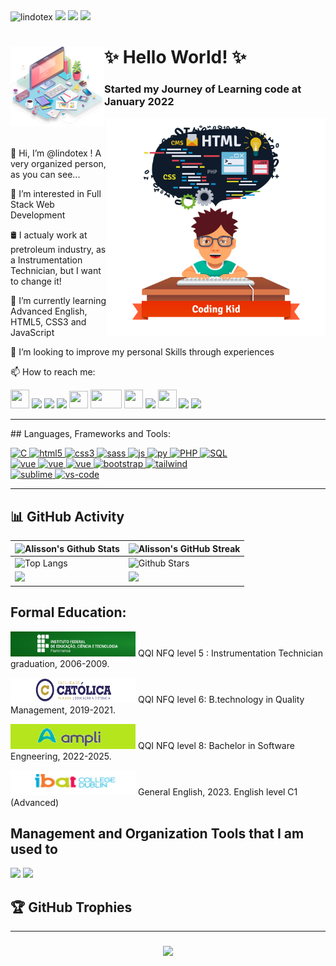 <div>
  <a align="left"><img src="https://komarev.com/ghpvc/?username=lindotex&label=Profile%20views&color=0e75b6&style=flat" alt="lindotex"/></a>
  <a href="http://monip.org/"><img src="https://img.shields.io/website-up-down-green-red/http/monip.org.svg"></a>
  <a href="https://img.shields.io/github/watchers/lindotex/lindotex?style=social"><img src="https://img.shields.io/github/watchers/lindotex/lindotex?style=social"></a>
  <a href="https://img.shields.io/github/followers/lindotex?style=social"><img src="https://img.shields.io/github/followers/lindotex?style=social"></a>  
  
  
</div>

<div>
<img src="./kindpng.png" min-width="300px" max-width="300px" width="150px" align="left" alt="Computador iuriCode">
<h1><strong> ✨ Hello World! ✨ </strong></h1>
<h3><strong> Started my Journey of Learning code at January 2022 </strong></h3>
</div>
<img src="./pngwing.png" min-width="20px" max-width="400px" width="350px" align="right" alt="Computador iuriCode">
<br>
<br>
<p> 👋 Hi, I’m @lindotex ! A very organized person, as you can see...</p>
<p> 👀 I’m interested in Full Stack Web Development</p>
<p> 🛢️ I actualy work at pretroleum industry, as a Instrumentation Technician, but I want to change it!</p>
<p> 🌱 I’m currently learning Advanced English, HTML5, CSS3 and JavaScript</p>
<p> 💞️ I’m looking to improve my personal Skills through experiences</p>
<p> 📫 How to reach me:</p>
  <a href=mailto:lindoten@gmail.com><img src="https://www.google.com/images/branding/product/1x/gsa_android_144dp.png" width="30" height="30"></a>
  <a href="https://www.linkedin.com/in/alissonlindote/"><img src="https://static-exp1.licdn.com/sc/h/3loy7tajf3n0cho89wgg0fjre"></a>
  <a href="https://twitter.com/alisson_lindote"><img src="https://abs.twimg.com/favicons/twitter.2.ico"></a>
  <a href="https://wa.me/qr/OEK6SCTY2VBQJ1"><img src="https://web.whatsapp.com/img/favicon_94e99ab189284094867d2e1220e42e9f.png"></a>
  <a href="https://discord.gg/etuUZHAn5w"><img src="https://discord.com/assets/847541504914fd33810e70a0ea73177e.ico" width="30" height="28"></a>
  <a href="https://www.twitch.tv/lindotex"><img src="https://static-cdn.jtvnw.net/ttv-static-metadata/twitch_logo3.jpg" width="50" height="30"></a>
  <a href="https://steamcommunity.com/id/Lindote/"><img src="https://steamcommunity.com/favicon.ico" width="30" height="30"></a>
  <a href="https://www.udemy.com/user/alisson-lindote-novais/"><img src="https://www.udemy.com/staticx/udemy/images/v8/favicon-32x32.png"></a>
  <a href="https://www.freecodecamp.org/learn/"><img src="https://www.freecodecamp.org/icons/icon-48x48.png" width="30" height="30"></a>
  <a href="https://dev.to/lindotex"><img src="https://res.cloudinary.com/practicaldev/image/fetch/s--E8ak4Hr1--/c_limit,f_auto,fl_progressive,q_auto,w_32/https://dev-to.s3.us-east-2.amazonaws.com/favicon.ico" widht="40" height="40"></a>
  <a href="https://stackoverflow.com/users/19225945/lindoten"><img src="https://cdn.sstatic.net/Sites/stackoverflow/Img/favicon.ico" widht="30" height="30"></a>

<br>
<hr>
## Languages, Frameworks and Tools:
<p align="left"> 
  </a>
  <a href="https://www.cplusplus.com/reference/clibrary/" target="_blank"> 
    <img src="https://img.shields.io/badge/Language-C%20-blue" alt="C"/> 
  </a>
    <a href="https://www.w3.org/html/" target="_blank"> 
    <img src="https://img.shields.io/badge/Language-HTML-orange" alt="html5"/> 
  </a> 
  <a href="https://www.w3schools.com/css/" target="_blank"> 
    <img src="https://img.shields.io/badge/Language-CSS-blue" alt="css3"/> 
  </a>
  <a href="https://sass-lang.com" target="_blank"> 
    <img src="https://img.shields.io/badge/Language-Sass-ff69b4" alt="sass"/> 
  </a>
  <a href="https://www.w3schools.com/js/default.asp" target="_blank"> 
    <img src="https://img.shields.io/badge/Language-JS-yellow" alt="js"/> 
  </a>
  <a href="https://docs.python.org/3" target="_blank"> 
    <img src="https://img.shields.io/badge/Language-Python-blue" alt="py"/> 
  </a>
    <a href="https://icons.getbootstrap.com/" target="blank">
     <img src="https://img.shields.io/badge/Language-PHP-blueviolet" alt="PHP"/>
  </a>
   <a href="https://www.sublimetext.com/" target="_blank"> 
    <img src="https://img.shields.io/badge/Language-SQL%20-lightgrey" alt="SQL"/> 
  </a> 
  <br>
  </a>
      <a href="https://nodejs.org/en/" target="_blank"> 
    <img src="https://img.shields.io/badge/Framework-Nodejs-success" alt="vue"/> 
  </a>
    <a href="https://vuejs.org/" target="_blank"> 
    <img src="https://img.shields.io/badge/Framework-Vue%20js-success" alt="vue"/> 
  </a>
      <a href="https://pt-br.reactjs.org/" target="_blank"> 
    <img src="https://img.shields.io/badge/Framework-React%20js-informational" alt="vue"/> 
  </a>
  <a href="https://icons.getbootstrap.com/" target="blank">
     <img src="https://img.shields.io/badge/Framework-Bootstrap-blueviolet" alt="bootstrap"/>
  </a>
  <a href="https://tailwindcss.com/" target="blank">
     <img src="https://img.shields.io/badge/Framework-Tailwind-blue" alt="tailwind"/>
  </a>
  <br>
  <a href="https://www.sublimetext.com/" target="_blank"> 
    <img src="https://img.shields.io/badge/Tool-Sublime%20-lightgrey" alt="sublime"/> 
  </a> 
  <a href="https://code.visualstudio.com" target="_blank"> 
    <img src="https://img.shields.io/badge/Tool-VS%20Code-blueviolet" alt="vs-code"/>
  </a>
</p>

<hr>

## 📊 GitHub Activity


| ![Alisson's Github Stats](https://github-readme-stats.vercel.app/api?username=lindotex&show_icons=true&theme=tokyonight) | ![Alisson's GitHub Streak](https://github-readme-streak-stats.herokuapp.com/?user=lindotex&theme=tokyonight)                                                                                                           |
| --------------------------------------------------------------------------------------------------------------------------------- | ----------------------------------------------------------------------------------------------------------------------------------------------------------------------------------------------------------------- |
| ![Top Langs](https://github-readme-stats.vercel.app/api/top-langs/?username=lindotex&langs_count=8&theme=tokyonight&layout=compact) | ![Github Stars](http://github-profile-summary-cards.vercel.app/api/cards/productive-time?username=lindotex&theme=tokyonight&utcOffset=8) |
| ![](https://github-profile-summary-cards.vercel.app/api/cards/repos-per-language?username=lindotex&theme=tokyonight) | ![](https://github-profile-summary-cards.vercel.app/api/cards/most-commit-language?username=lindotex&theme=tokyonight)


## Formal Education:
<div>
  <p><a href="https://portal1.iff.edu.br/"><img src="./IFF_logo.jpg" alt="iff" height="40" width="200"></a>  QQI NFQ level 5 : Instrumentation Technician graduation, 2006-2009.</p>
  <p><a href="https://ead.uca.edu.br/curso-de-graduacao-gestao-da-qualidade"><img src="./UCA_Logo.png" alt="uca" height="40" width="200"></a> QQI NFQ level 6: B.technology in Quality Management, 2019-2021.</p>
  <p><a href="https://cursos.ampli.com.br/graduacao/engenharia-de-software"><img src="./AMPLI_logo.png" alt="ampli" height="40" width="200"></a> QQI NFQ level 8: Bachelor in Software Engneering, 2022-2025.</p>
  <p><a href="https://www.ibat.ie/courses/english-language-school-dublin-courses/learn-general-english.html"><img src="./IBAT_logo.png" alt="ibat" height="40" width="200"></a> General English, 2023. English level C1 (Advanced)</p>
</div>


## Management and Organization Tools that I am used to
<div>
  <a href="https://www.notion.so/Curso-de-Front-End-03f8922341f6443d96fa8f0f8e56e448"><img src="https://img.shields.io/badge/Notion-000000?style=for-the-badge&logo=notion&logoColor=white"></a>
  <img src="https://img.shields.io/badge/Trello-0052CC?style=for-the-badge&logo=trello&logoColor=white">
</div>

## 🏆 GitHub Trophies

<hr>
 
<h3 align="center">
<img src="https://hacked-github-stat-trophies.vercel.app/?username=lindotex&theme=tokyonight&column=11">
</h3>



